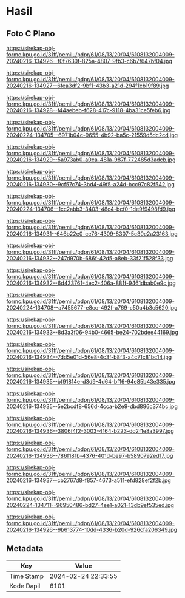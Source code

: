 # Hasil

## Foto C Plano

https://sirekap-obj-formc.kpu.go.id/31ff/pemilu/pdpr/61/08/13/20/04/6108132004009-20240216-134926--f0f7630f-825a-4807-9fb3-c6b7f647bf04.jpg

https://sirekap-obj-formc.kpu.go.id/31ff/pemilu/pdpr/61/08/13/20/04/6108132004009-20240216-134927--6fea3df2-9bf1-43b3-a21d-294f1cb19f89.jpg

https://sirekap-obj-formc.kpu.go.id/31ff/pemilu/pdpr/61/08/13/20/04/6108132004009-20240216-134928--f44aebeb-f628-417c-9118-4ba31ce5feb6.jpg

https://sirekap-obj-formc.kpu.go.id/31ff/pemilu/pdpr/61/08/13/20/04/6108132004009-20240224-134705--6971b04c-9655-4b92-ba5c-21559d5dc2cd.jpg

https://sirekap-obj-formc.kpu.go.id/31ff/pemilu/pdpr/61/08/13/20/04/6108132004009-20240216-134929--5a973ab0-a0ca-481a-987f-772485d3adcb.jpg

https://sirekap-obj-formc.kpu.go.id/31ff/pemilu/pdpr/61/08/13/20/04/6108132004009-20240216-134930--9cf57c74-3bd4-49f5-a24d-bcc97c82f542.jpg

https://sirekap-obj-formc.kpu.go.id/31ff/pemilu/pdpr/61/08/13/20/04/6108132004009-20240224-134706--1cc2abb3-3403-48c4-bcf0-1de9f9498fd9.jpg

https://sirekap-obj-formc.kpu.go.id/31ff/pemilu/pdpr/61/08/13/20/04/6108132004009-20240216-134931--646b22e0-ce76-4309-8307-5c30e2a23163.jpg

https://sirekap-obj-formc.kpu.go.id/31ff/pemilu/pdpr/61/08/13/20/04/6108132004009-20240216-134932--247d970b-686f-42d5-a8eb-33f21f528f33.jpg

https://sirekap-obj-formc.kpu.go.id/31ff/pemilu/pdpr/61/08/13/20/04/6108132004009-20240216-134932--6d433761-4ec2-406a-881f-9461dbab0e9c.jpg

https://sirekap-obj-formc.kpu.go.id/31ff/pemilu/pdpr/61/08/13/20/04/6108132004009-20240224-134708--a7455677-e8cc-492f-a769-c50a4b3c5620.jpg

https://sirekap-obj-formc.kpu.go.id/31ff/pemilu/pdpr/61/08/13/20/04/6108132004009-20240216-134933--8d3a3f06-94b0-4665-be24-702bdee44169.jpg

https://sirekap-obj-formc.kpu.go.id/31ff/pemilu/pdpr/61/08/13/20/04/6108132004009-20240216-134934--7dd5e01d-56e8-4c3f-b8f3-a4c71c81bc14.jpg

https://sirekap-obj-formc.kpu.go.id/31ff/pemilu/pdpr/61/08/13/20/04/6108132004009-20240216-134935--bf91814e-d3d9-4d64-bf16-94e85b43e335.jpg

https://sirekap-obj-formc.kpu.go.id/31ff/pemilu/pdpr/61/08/13/20/04/6108132004009-20240216-134935--5e2bcdf8-656d-4cca-b2e9-dbd896c374bc.jpg

https://sirekap-obj-formc.kpu.go.id/31ff/pemilu/pdpr/61/08/13/20/04/6108132004009-20240216-134936--3806f4f2-3003-4164-b223-dd2f1e8a3997.jpg

https://sirekap-obj-formc.kpu.go.id/31ff/pemilu/pdpr/61/08/13/20/04/6108132004009-20240216-134936--786f181b-4376-401d-be97-b5890792ed17.jpg

https://sirekap-obj-formc.kpu.go.id/31ff/pemilu/pdpr/61/08/13/20/04/6108132004009-20240216-134937--cb2767d8-f857-4673-a511-efd828ef2f2b.jpg

https://sirekap-obj-formc.kpu.go.id/31ff/pemilu/pdpr/61/08/13/20/04/6108132004009-20240224-134711--96950486-bd27-4ee1-a021-13db9ef535ed.jpg

https://sirekap-obj-formc.kpu.go.id/31ff/pemilu/pdpr/61/08/13/20/04/6108132004009-20240216-134926--9b613774-10dd-4336-b20d-926cfa206349.jpg


## Metadata

| Key        | Value               |
| ---------- | ------------------- |
| Time Stamp | 2024-02-24 22:33:55 |
| Kode Dapil | 6101                |



